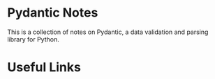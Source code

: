 # Pydantic Notes

This is a collection of notes on Pydantic, a data validation and parsing library for Python.


# Useful Links
